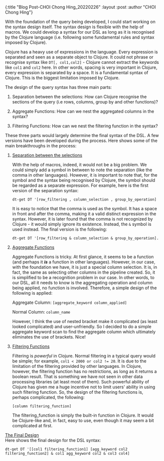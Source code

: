 {:title  "Blog Post-CHOI Chong Hing_20220226"
 :layout :post
 :author "CHOI Chong Hing"}

With the foundation of the query being developed, I could start working on the syntax design itself. The syntax design is flexible with the help of macros. We could develop a syntax for our DSL as long as it is recognised by the Clojure language (i.e. following some fundamental rules and syntax imposed by Clojure). 

Clojure has a heavy use of expressions in the language. Every expression is separated and seen as a separate object to Clojure. It could not phrase or recognise syntax like ```DT[, col1,col2]``` - Clojure cannot extract the keywords like ```col1``` and ```col2``` here. In other words, spacing is very important in Clojure, every expression is separated by a space. It is a fundamental syntax of Clojure. This is the biggest limitation imposed by Clojure. 

The design of the query syntax has three main parts:

1. Separation between the selections: How can Clojure recognise the sections of the query (i.e rows, columns, group by and other functions)?

2. Aggregate Functions: How can we nest the aggregated columns in the syntax?

3. Filtering Functions: How can we nest the filtering function in the syntax?

These three parts would largely determine the final syntax of the DSL. A few versions have been developed during the process. Here shows some of the main breakthroughs in the process:

1. <u>Separation between the selections</u>

    With the help of macros, indeed, it would not be a big problem. We could simply add a symbol in between to note the separation (like the comma in other languages). However, it is important to note that, for the symbol and the syntax being recognised by Clojure, the symbol should be regarded as a separate expression. For example, here is the first version of the separation syntax:

    ```
    dt-get DT '[row_filtering , column_selection , group_by_operation]
    ```

    It is easy to notice that the comma is used as the symbol. It has a space in front and after the comma, making it a valid distinct expression in the syntax. However, it is later found that the comma is not recognized by Clojure - it would simply ignore its existence. Instead, the ```&``` symbol is used instead. The final version is the following:

    ```
    dt-get DT '[row_filtering & column_selection & group_by_operation].
    ```

2. <u>Aggregate Functions</u>

    Aggregate Functions is tricky. At first glance, it seems to be a function (and perhaps it ***is*** a function in other languages). However, in our case, with the foundation we have, it is just a special column selection. It is, in fact, the same as selecting other columns in the pipeline created. So, it is simplified to be a recognition problem in our case. In other words, to our DSL, all it needs to know is the aggregating operation and column being applied, no function is involved. Therefore, a simple design of the following is applied:

    Aggregate Column: ```[aggregate_keyword column_applied]```

    Normal Column: ```column_name```

    However, I think the use of nested bracket make it complicated (as least looked complicated) and user-unfriendly. So I decided to do a simple aggregate keyword scan to find the aggregate column which ultimately eliminates the use of brackets. Nice!

3. <u>Filtering Functions</u>

    Filtering is *powerful* in Clojure. Normal filtering in a typical query would be simple; for example, ```col1 < 2000 or col2 != 20```. It is due to the limitation of the filtering provided by other languages. In Clojure, however, the filtering function has no restrictions, as long as it returns a boolean result. That is something we have not seen in other data processing libraries (at least most of them). Such powerful ability of Clojure has given me a huge incentive not to limit users' ability in using such filtering function. So, the design of the filtering functions is, perhaps complicated, the following:

    ```[column filtering_function]```

    The filtering_function is simply the built-in function in Clojure. It would be Clojure-like and, in fact, easy to use, even though it may seem a bit complicated at first.

<u>The Final Design</u><br/>
    Here shows the final design for the DSL syntax:

    dt-get DT '[[col1 filtering_function1] [agg_keyword col2 filtering_function2] & col1 agg_keyword col2 & col3 col4]
